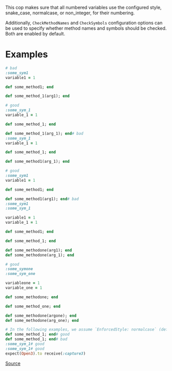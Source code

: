 
This cop makes sure that all numbered variables use the
configured style, snake_case, normalcase, or non_integer,
for their numbering.

Additionally, `CheckMethodNames` and `CheckSymbols` configuration options
can be used to specify whether method names and symbols should be checked.
Both are enabled by default.

# Examples

```ruby
# bad
:some_sym1
variable1 = 1

def some_method1; end

def some_method_1(arg1); end

# good
:some_sym_1
variable_1 = 1

def some_method_1; end

def some_method_1(arg_1); end# bad
:some_sym_1
variable_1 = 1

def some_method_1; end

def some_method1(arg_1); end

# good
:some_sym1
variable1 = 1

def some_method1; end

def some_method1(arg1); end# bad
:some_sym1
:some_sym_1

variable1 = 1
variable_1 = 1

def some_method1; end

def some_method_1; end

def some_methodone(arg1); end
def some_methodone(arg_1); end

# good
:some_symone
:some_sym_one

variableone = 1
variable_one = 1

def some_methodone; end

def some_method_one; end

def some_methodone(argone); end
def some_methodone(arg_one); end

# In the following examples, we assume `EnforcedStyle: normalcase` (default).# bad
def some_method_1; end# good
def some_method_1; end# bad
:some_sym_1# good
:some_sym_1# good
expect(Open3).to receive(:capture3)
```

[Source](http://www.rubydoc.info/gems/rubocop/RuboCop/Cop/Naming/VariableNumber)